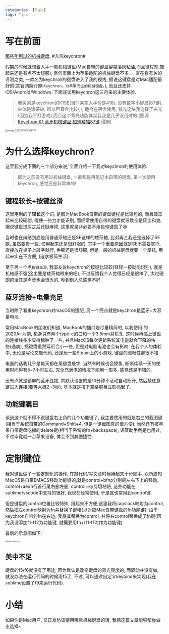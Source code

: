 ```yaml
---
categories: [Tips]
tags: Tips
---
```


# 写在前面

[那些年用过的机械键盘](https://marketing.csdn.net/p/53ab60fbd825b1ef1ee73d0abe98daad?utm_source=bw). #入坑keychron#

假期的时候就想着入手一款机械键盘(Mac自带的键盘容易落灰粘油,而且键程短,敲起来还是有点不太舒服), 奈何市面上为苹果适配的机械键盘不多. 一直在看有关的评测之类, 一款名为keychron的键盘进入了我的视线, 据说这键盘是对Mac适配最好的(其官网简介即:`Keychron，为苹果而生的机械键盘。`), 而且还支持iOS/Android/Windows. 下面谈谈用keychron这三月来的主要体验. 

>   我买的是keychron的K1SE(当时某东入手价是418), 没有数字小键盘(87键), 轴体是矮茶轴, 所以声音会比较小, 适合在宿舍使用, 背光这块我选择了白光(因为我不打游戏),而且这个背光功能其实我我是几乎没用过的.(图源[Keychron K1 蓝牙机械键盘 超薄矮轴87键](https://www.keychron.cn/products/keychron-k1-wireless-mechanical-keyboard).侵删)

<img src="https://s2.loli.net/2022/05/10/psIVoHW8nCyNj64.png" alt="image-20220510111306137" style="zoom:50%;" />

# 为什么选择keychron?

这里我分成下面的三个部分来说, 全面介绍一下我对keychron的使用体验. 

>   因为之前没有用过机械键盘, 一直都是用笔记本自带的键盘, 第一次使用keychron, 感觉还是非常棒的!

## 键程较长+按键丝滑

这里用到的了**较长**这个词, 是因为MacBook自带的键盘键程是比较短的, 而且敲击起来比较硬朗, 得使一些力才能识别, 而经常使用自带的键盘就导致全是灰尘和油, 据说键盘进灰之后还挺麻烦, 这里就是非必要不用自带键盘了:laughing:. 

当时也在纠结到底是用普通茶轴还是SE这样的矮茶轴, 比对再三我还是选择了SE款, 虽然要贵一些, 使用起来还是很舒服的, 其中一个重要原因就是SE不需要掌托, 直接放在桌子上敲字就行, 手腕还是很舒服, 但是一般的机械键盘就要一个掌托, 用起来实在不方便, (追求极简生活). 

至于另一个点`按键丝滑`, 我室友说keychron的按键比较软(轻轻一按就能识别), 就是机械感不强(这主要是矮茶轴带来的吧), 不过反馈我个人觉得已经是很棒了, 太过硬朗的话其是声音也会很大的, 吵到别人总感觉不好. 

## 蓝牙连接+电量充足

当时除了看重keychron对macOS的适配, 另一个亮点就是keychron是蓝牙+大容量电池. 

常用MacBook的朋友们知道, MacBook的插口是尽量精简的, 以我使用 的2020Air为例, 机身只有两个type-c的口和一个3.5mm耳机孔, 这时候再插上键盘的连接线多少显得臃肿了一些, 并且MacOS每次更新系统其电量就会下降的快一些(通病), 插键盘虽然延迟会小一些, 但是对电脑电池也会有影响. 在我个人的体验中, 无论是写论文敲代码, 还是玩一些Steam上的小游戏, 键盘的流畅性都很不错. 

电量的话我几乎是每天都在用键盘敲字, 当然有时候也会摸鱼, 断断续续一天的使用时间得有5~7小时左右, 完全充满电的情况下能用一周多, 感觉还是不错的.

还有点就是锁屏的蓝牙连接, 其默认设置的是10分钟不活动自动断开, 然后敲任意键进入连接(要等大概2~3秒), 基本就是按下空格屏幕立刻亮起了. 



## 功能键瞩目

谈到这个就不得不说键盘右上角的几个功能键了, 我主要使用的就是右三的截图键(相当于系统自带的Command+Shift+4, 但是一键截图真的很方便), 当然还有被苹果自带键盘吃掉的delete键(相当于系统的fn+backspace), 语音助手倒是也用过, 不过毕竟就一台苹果设备, 体会不到其便捷性. 





# 定制键位

我对键盘做了一些定制化的操作, 在敲代码/写文章时候用起来十分顺手. 众所周知MacOS是自带EMACS移动功能键的,就是control+bfnp分别是左右下上的移动, control+aedh行首行尾右删左删, control+ky剪切粘贴, 这些功能在sublime/vscode中支持的很好, 我现在经常使用, 于是就也常用到control键. 

但是键盘的control位置比较特殊, 用起来不方便,这里我将capslock映射为control, 然后把左control映射为fn并替换了键帽(以对应Mac自带键盘的fn功能键), 由于keychron自带的fn在右边, 我将其替换为control, 并将右control替换成了fn键(因为我没添加f1-f12为功能键, 就需要用fn+(f1-f12)作为功能键). 

最后的示意图如下:

<img src="https://s2.loli.net/2022/05/10/JEIXCAKBF4PszHU.jpg" alt="271652153128_.pic" style="zoom:35%;" />



## 美中不足

键盘的f5/f6就没有了用途, 因为默认是改变键盘的背光亮度的, 而驱动并没有做, 就没办法在运行代码的时候用f5了, 不过, 可以通过自定义keybind来实现(我在sublime设置了f9来运行代码).





# 小结

如果你是Mac用户, 又正发愁该使用哪款机械键盘的话, 我猜这篇文章能够帮你做出选择~